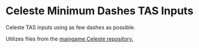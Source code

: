 # Celeste Minimum Dashes TAS Inputs
Celeste TAS inputs using as few dashes as possible.

Utilizes files from the [maingame Celeste repository.](https://github.com/EuniverseCat/CelesteTAS)
